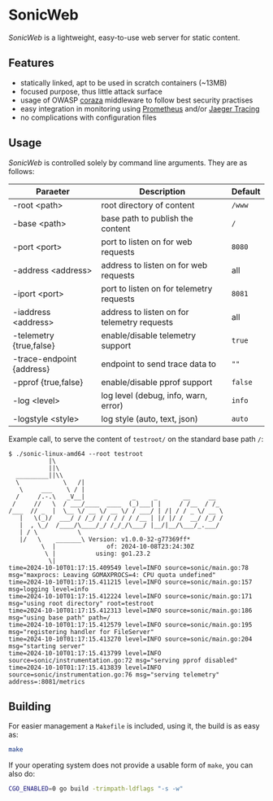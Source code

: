 SonicWeb
========

*SonicWeb* is a lightweight, easy-to-use web server for static content.

Features
--------

* statically linked, apt to be used in scratch containers (~13MB)
* focused purpose, thus little attack surface
* usage of OWASP [coraza](https://github.com/corazawaf/coraza) middleware
  to follow best security practises
* easy integration in monitoring using [Prometheus](prometheus.io) and/or
  [Jaeger Tracing](jaegertracing.io)
* no complications with configuration files

Usage
-----

*SonicWeb* is controlled solely by command line arguments. They are as follows:

| Paraeter                     | Description                                 | Default |
|------------------------------|---------------------------------------------|---------|
| -root           \<path\>     | root directory of content                   | `/www`  |
| -base           \<path\>     | base path to publish the content            | `/`     |
| -port           \<port\>     | port to listen on for web requests          | `8080`  |
| -address        \<address\>  | address to listen on for web requests       | all     |
| -iport          \<port\>     | port to listen on for telemetry requests    | `8081`  |
| -iaddress       \<address\>  | address to listen on for telemetry requests | all     |
| -telemetry      {true,false} | enable/disable telemetry support            | `true`  |
| -trace-endpoint {address}    | endpoint to send trace data to              | `""`    |
| -pprof          {true,false} | enable/disable pprof support                | `false` |
| -log            \<level\>    | log level (debug, info, warn, error)        | `info`  |
| -logstyle       \<style\>    | log style (auto, text, json)                | `auto`  |

Example call, to serve the content of `testroot/` on the standard base path `/`:

```
$ ./sonic-linux-amd64 --root testroot
           |\
           ||\
  _________||\\
  \            \   /|
   \     ___    \ / |
  /     /.-.\   _V__|             _     _       __     __
 /     //   \  / ___/____  ____  (_)___| |     / /__  / /_
/___  // _  |  \__ \/ __ \/ __ \/ / ___/ | /| / / _ \/ __ \
   |   \(_)/  ___/ / /_/ / / / / / /__ | |/ |/ /  __/ /_/ /
   |  , \_/  /____/\____/_/ /_/_/\___/ |__/|__/\___/_.___/
   | / \           \
   |/   \    _______\ Version: v1.0.0-32-g77369ff*
         \  |              of: 2024-10-08T23:24:30Z
          \ |           using: go1.23.2
           \|
time=2024-10-10T01:17:15.409549 level=INFO source=sonic/main.go:78 msg="maxprocs: Leaving GOMAXPROCS=4: CPU quota undefined"
time=2024-10-10T01:17:15.411215 level=INFO source=sonic/main.go:157 msg=logging level=info
time=2024-10-10T01:17:15.412224 level=INFO source=sonic/main.go:171 msg="using root directory" root=testroot
time=2024-10-10T01:17:15.412313 level=INFO source=sonic/main.go:186 msg="using base path" path=/
time=2024-10-10T01:17:15.412579 level=INFO source=sonic/main.go:195 msg="registering handler for FileServer"
time=2024-10-10T01:17:15.413270 level=INFO source=sonic/main.go:204 msg="starting server"
time=2024-10-10T01:17:15.413799 level=INFO source=sonic/instrumentation.go:72 msg="serving pprof disabled"
time=2024-10-10T01:17:15.413839 level=INFO source=sonic/instrumentation.go:76 msg="serving telemetry" address=:8081/metrics
```

Building
--------

For easier management a `Makefile` is included, using it, the build is as easy as:

```sh
make
```

If your operating system does not provide a usable form of `make`, you can also do:

```sh
CGO_ENABLED=0 go build -trimpath-ldflags "-s -w"
```
